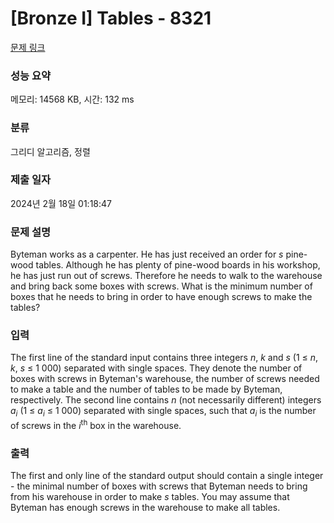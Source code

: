 # [Bronze I] Tables - 8321 

[문제 링크](https://www.acmicpc.net/problem/8321) 

### 성능 요약

메모리: 14568 KB, 시간: 132 ms

### 분류

그리디 알고리즘, 정렬

### 제출 일자

2024년 2월 18일 01:18:47

### 문제 설명

<p>Byteman works as a carpenter. He has just received an order for <em>s</em> pine-wood tables. Although he has plenty of pine-wood boards in his workshop, he has just run out of screws. Therefore he needs to walk to the warehouse and bring back some boxes with screws. What is the minimum number of boxes that he needs to bring in order to have enough screws to make the tables?</p>

### 입력 

 <p>The first line of the standard input contains three integers <em>n</em>, <em>k</em> and <em>s</em> (1 ≤ <em>n</em>, <em>k</em>, <em>s</em> ≤ 1 000) separated with single spaces. They denote the number of boxes with screws in Byteman's warehouse, the number of screws needed to make a table and the number of tables to be made by Byteman, respectively. The second line contains <em>n</em> (not necessarily different) integers <em>a<sub>i</sub></em> (1 ≤ <em>a<sub>i</sub></em> ≤ 1 000) separated with single spaces, such that <em>a<sub>i</sub></em> is the number of screws in the <em>i</em><sup>th</sup> box in the warehouse.</p>

### 출력 

 <p>The first and only line of the standard output should contain a single integer - the minimal number of boxes with screws that Byteman needs to bring from his warehouse in order to make <em>s</em> tables. You may assume that Byteman has enough screws in the warehouse to make all tables.</p>

